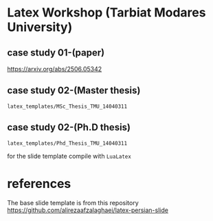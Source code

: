 # Latex Workshop (Tarbiat Modares University)


## case study 01-(paper)
https://arxiv.org/abs/2506.05342

## case study 02-(Master thesis)
`latex_templates/MSc_Thesis_TMU_14040311`

## case study 02-(Ph.D thesis)
 
`latex_templates/Phd_Thesis_TMU_14040311`


for the slide template compile with `LuaLatex`
# references
The base slide template is from this repository
https://github.com/alirezaafzalaghaei/latex-persian-slide
